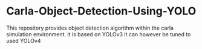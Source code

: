 # Carla-Object-Detection-Using-YOLO
This repository provides object detection algorithm within the carla simulation environment. it is based on YOLOv3 it can however be tuned to used YOLOv4
